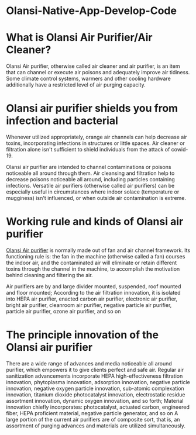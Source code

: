 # Olansi-Native-App-Develop-Code

# What is Olansi Air Purifier/Air Cleaner? 

Olansi Air purifier, otherwise called air cleaner and air purifier, is an item that can channel or execute air poisons and adequately improve air tidiness. Some climate control systems, warmers and other cooling hardware additionally have a restricted level of air purging capacity. 

# Olansi air purifier shields you from infection and bacterial 

Whenever utilized appropriately, orange air channels can help decrease air toxins, incorporating infections in structures or little spaces. Air cleaner or filtration alone isn't sufficient to shield individuals from the attack of cowid-19. 

Olansi air purifier are intended to channel contaminations or poisons noticeable all around through them. Air cleansing and filtration help to decrease poisons noticeable all around, including particles containing infections. Versatile air purifiers (otherwise called air purifiers) can be especially useful in circumstances where indoor solace (temperature or mugginess) isn't influenced, or when outside air contamination is extreme. 

# Working rule and kinds of Olansi air purifier 

[Olansi Air purifier](https://www.olansichina.com) is normally made out of fan and air channel framework. Its functioning rule is: the fan in the machine (otherwise called a fan) courses the indoor air, and the contaminated air will eliminate or retain different toxins through the channel in the machine, to accomplish the motivation behind cleaning and filtering the air. 

Air purifiers are by and large divider mounted, suspended, roof mounted and floor mounted; According to the air filtration innovation, it is isolated into HEPA air purifier, enacted carbon air purifier, electronic air purifier, bright air purifier, cleanroom air purifier, negative particle air purifier, particle air purifier, ozone air purifier, and so on 

# The principle innovation of the Olansi air purifier 

There are a wide range of advances and media noticeable all around purifier, which empowers it to give clients perfect and safe air. Regular air sanitization advancements incorporate HEPA high-effectiveness filtration innovation, phytoplasma innovation, adsorption innovation, negative particle innovation, negative oxygen particle innovation, sub-atomic complexation innovation, titanium dioxide photocatalyst innovation, electrostatic residue assortment innovation, dynamic oxygen innovation, and so forth; Material innovation chiefly incorporates: photocatalyst, actuated carbon, engineered fiber, HEPA proficient material, negative particle generator, and so on A large portion of the current air purifiers are of composite sort, that is, an assortment of purging advances and materials are utilized simultaneously.
